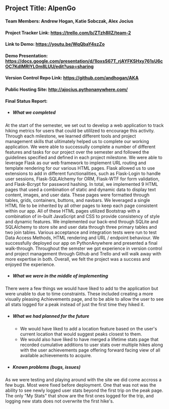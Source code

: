 ## Project Title: AlpenGo
#### Team Members: Andrew Hogan, Katie Sobczak, Alex Jocius
#### Project Tracker Link: https://trello.com/b/ZTzh8llZ/team-2
#### Link to Demo: https://youtu.be/WqQbaY4szZo
#### Demo Presentation: https://docs.google.com/presentation/d/1IoxsS67T_rjAYFKSHxy761sU6cOC7KdIMRlYL0m8LUU/edit?usp=sharing
#### Version Control Repo Link: https://github.com/andhogan/AKA
#### Public Hosting Site: http://ajocius.pythonanywhere.com/
#### Final Status Report: 
  * ##### What we completed
At the start of the semester, we set out to develop a web application to track hiking metrics for users that could be utililzed to encourage this activity. Through each milestone, we learned different tools and project management skills that ulitimately helped us to complete our working application. We were able to successully complete a number of different features and tasks for our project over the semester and followed the guidelines specified and defined in each project milestone. We were able to leverage Flask as our web framework to implement URL routing and template rendering for our various HTML pages. Flask allowed us to use extensions to add in different functionalities, such as Flask-Login to handle user sessions, Flask-SQLAlchemy for ORM, Flask-WTF for form validation, and Flask-Bcrypt for password hashing. In total, we implemented 9 HTML pages that used a combination of static and dynamic data to display text content, images, and user data. These pages were formatted through tables, grids, containers, buttons, and navbars. We leveraged a single HTML file to be inherited by all other pages to keep each page consistent within our app. All of these HTML pages utilized Bootstrap with a combination of in-built JavaScript and CSS to provide consistency of style and dynamic features. We implemented our back-end through SQLite and SQLAlchemy to store site and user data through three primary tables and two join tables. Various acceptance and integration tests were run to test Data Access Methods, HTML rendering and URL / endpoint behaviour.  We successfully deployed our app on PythonAnywhere and presented a final walk-through. Throughout the semster we got experience in version control and project management through Github and Trello and will walk away with more expertise in both.  Overall, we felt the project was a success and enjoyed the experience.
 * ##### What we were in the middle of implementing
There were a few things we would have liked to add to the application but were unable to due to time constraints. These included creating a more visually pleasing Achievements page, and to be able to allow the user to see all stats logged for a peak instead of just the first time they hiked it. 
 * ##### What we had planned for the future
   * We would have liked to add a location feature based on the user's current location that would suggest peaks closest to them.
   * We would also have liked to have merged a lifetime stats page that recorded cumulative additions to user stats over multiple hikes along with the user achievements page offering forward facing view of all available achievements to acquire. 
 * ##### Known problems (bugs, issues)
As we were testing and playing around with the site we did come accross a few bugs. Most were fixed before deployment. One that was not was the ability to see newly logged user stats beyond the first trip on the peak page. The only "My Stats" that show are the first ones logged for the trip, and logging new stats does not overwrite the first hike's.

